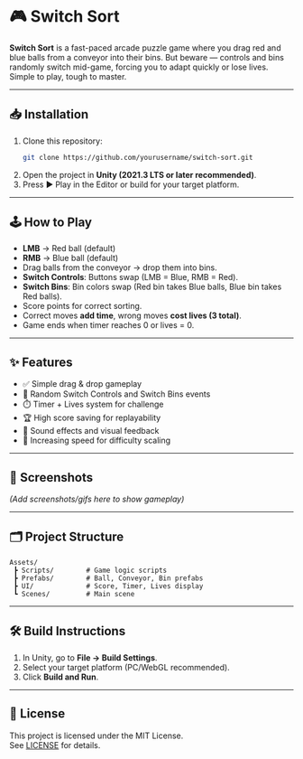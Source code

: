 # 🎮 Switch Sort

**Switch Sort** is a fast-paced arcade puzzle game where you drag red and blue balls from a conveyor into their bins. 
But beware — controls and bins randomly switch mid-game, forcing you to adapt quickly or lose lives. 
Simple to play, tough to master.

---

## 📥 Installation

1. Clone this repository:
   ```bash
   git clone https://github.com/yourusername/switch-sort.git
   ```
2. Open the project in **Unity (2021.3 LTS or later recommended)**.
3. Press ▶️ Play in the Editor or build for your target platform.

---

## 🕹️ How to Play

- **LMB** → Red ball (default)  
- **RMB** → Blue ball (default)  
- Drag balls from the conveyor → drop them into bins.  
- **Switch Controls**: Buttons swap (LMB = Blue, RMB = Red).  
- **Switch Bins**: Bin colors swap (Red bin takes Blue balls, Blue bin takes Red balls).  
- Score points for correct sorting.  
- Correct moves **add time**, wrong moves **cost lives (3 total)**.  
- Game ends when timer reaches 0 or lives = 0.

---

## ✨ Features

- ✅ Simple drag & drop gameplay  
- 🔄 Random Switch Controls and Switch Bins events  
- ⏱️ Timer + Lives system for challenge  
- 🏆 High score saving for replayability  
- 🎵 Sound effects and visual feedback  
- 🚀 Increasing speed for difficulty scaling  

---

## 📸 Screenshots

*(Add screenshots/gifs here to show gameplay)*

---

## 🗂️ Project Structure

```
Assets/
 ┣ Scripts/        # Game logic scripts
 ┣ Prefabs/        # Ball, Conveyor, Bin prefabs
 ┣ UI/             # Score, Timer, Lives display
 ┗ Scenes/         # Main scene
```

---

## 🛠️ Build Instructions

1. In Unity, go to **File → Build Settings**.  
2. Select your target platform (PC/WebGL recommended).  
3. Click **Build and Run**.  

---

## 📜 License

This project is licensed under the MIT License.  
See [LICENSE](LICENSE) for details.  
